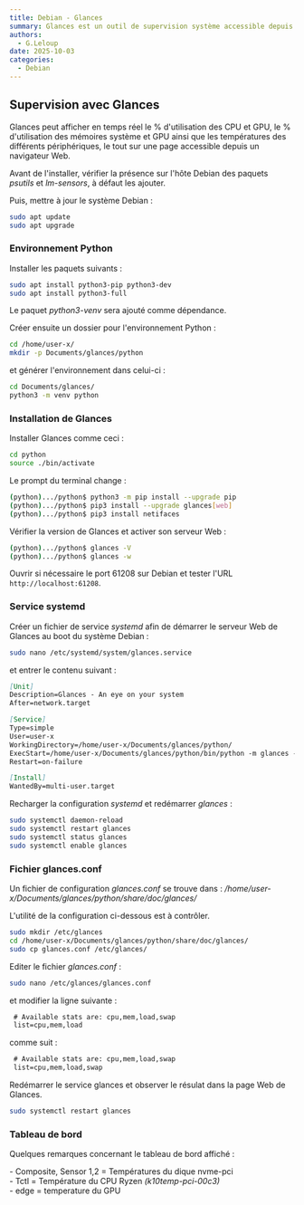 ```yaml
---
title: Debian - Glances
summary: Glances est un outil de supervision système accessible depuis le Web.
authors: 
  - G.Leloup
date: 2025-10-03
categories: 
  - Debian
---
```


## Supervision avec Glances

Glances peut afficher en temps réel le % d'utilisation des CPU et GPU, le % d'utilisation des mémoires système et GPU ainsi que les températures des différents périphériques, le tout sur une page accessible depuis un navigateur Web.

Avant de l'installer, vérifier la présence sur l'hôte Debian des paquets _psutils_ et _lm-sensors_, à défaut les ajouter.

Puis, mettre à jour le système Debian :

```bash
sudo apt update
sudo apt upgrade
```

### Environnement Python

Installer les paquets suivants :

```bash
sudo apt install python3-pip python3-dev
sudo apt install python3-full
```

Le paquet _python3-venv_ sera ajouté comme dépendance.

Créer ensuite un dossier pour l'environnement Python :

```bash
cd /home/user-x/
mkdir -p Documents/glances/python
```

<!-- more -->

et générer l'environnement dans celui-ci :

```bash
cd Documents/glances/
python3 -m venv python
```

### Installation de Glances

Installer Glances comme ceci :

```bash
cd python
source ./bin/activate
```

Le prompt du terminal change :

```bash
(python).../python$ python3 -m pip install --upgrade pip
(python).../python$ pip3 install --upgrade glances[web]
(python).../python$ pip3 install netifaces
```

Vérifier la version de Glances et activer son serveur Web :

```bash
(python).../python$ glances -V
(python).../python$ glances -w
```

Ouvrir si nécessaire le port 61208 sur Debian et tester l'URL `http://localhost:61208`.

### Service systemd

Créer un fichier de service _systemd_ afin de démarrer le serveur Web de Glances au boot du système Debian :

```bash
sudo nano /etc/systemd/system/glances.service
```

et entrer le contenu suivant :

```markdown
[Unit]
Description=Glances - An eye on your system
After=network.target

[Service]
Type=simple
User=user-x
WorkingDirectory=/home/user-x/Documents/glances/python/
ExecStart=/home/user-x/Documents/glances/python/bin/python -m glances -w
Restart=on-failure

[Install]
WantedBy=multi-user.target
```

Recharger la configuration _systemd_ et redémarrer _glances_ :

```bash
sudo systemctl daemon-reload
sudo systemctl restart glances
sudo systemctl status glances
sudo systemctl enable glances
```

### Fichier glances.conf

Un fichier de configuration _glances.conf_ se trouve dans :
_/home/user-x/Documents/glances/python/share/doc/glances/_

L'utilité de la configuration ci-dessous est à contrôler.

```bash
sudo mkdir /etc/glances
cd /home/user-x/Documents/glances/python/share/doc/glances/
sudo cp glances.conf /etc/glances/
```

Editer le fichier _glances.conf_ :

```bash
sudo nano /etc/glances/glances.conf
```

et modifier la ligne suivante :

```markdown hl_lines="2"
 # Available stats are: cpu,mem,load,swap
 list=cpu,mem,load
```

comme suit :

```markdown hl_lines="2"
 # Available stats are: cpu,mem,load,swap
 list=cpu,mem,load,swap
```

Redémarrer le service glances et observer le résulat dans la page Web de Glances.

```bash
sudo systemctl restart glances
```

### Tableau de bord

Quelques remarques concernant le tableau de bord affiché :

\- Composite, Sensor 1,2 = Températures du dique nvme-pci  
\- Tctl = Température du CPU Ryzen _(k10temp-pci-00c3)_  
\- edge = temperature du GPU
